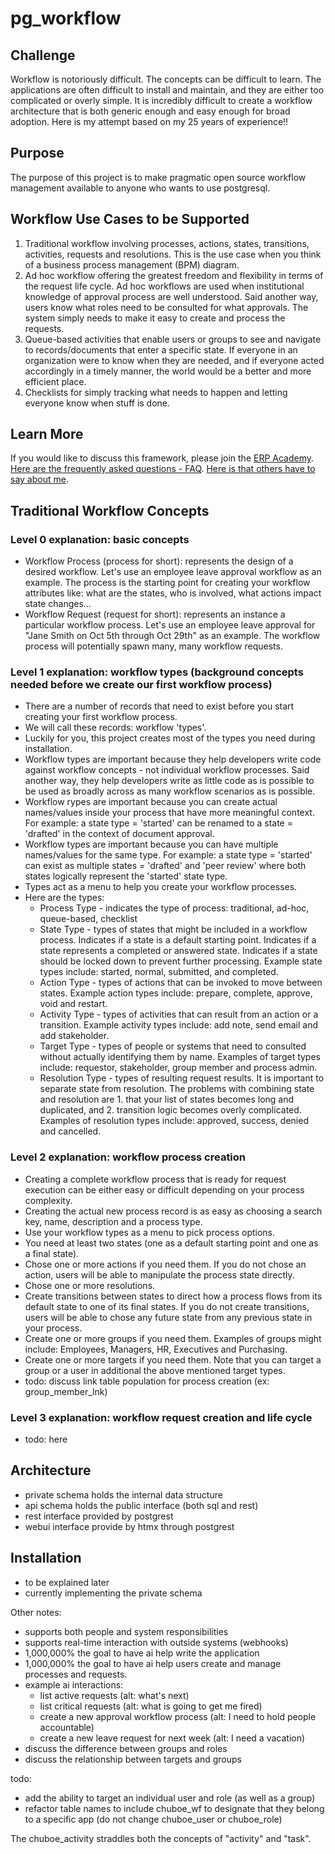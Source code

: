 # pg_workflow

## Challenge
Workflow is notoriously difficult. The concepts can be difficult to learn. The applications are often difficult to install and maintain, and they are either too complicated or overly simple. It is incredibly difficult to create a workflow architecture that is both generic enough and easy enough for broad adoption. Here is my attempt based on my 25 years of experience!!

## Purpose
The purpose of this project is to make pragmatic open source workflow management available to anyone who wants to use postgresql.

## Workflow Use Cases to be Supported
1. Traditional workflow involving processes, actions, states, transitions, activities, requests and resolutions. This is the use case when you think of a business process management (BPM) diagram.
1. Ad hoc workflow offering the greatest freedom and flexibility in terms of the request life cycle. Ad hoc workflows are used when institutional knowledge of approval process are well understood. Said another way, users know what roles need to be consulted for what approvals. The system simply needs to make it easy to create and process the requests.
1. Queue-based activities that enable users or groups to see and navigate to records/documents that enter a specific state. If everyone in an organization were to know when they are needed, and if everyone acted accordingly in a timely manner, the world would be a better and more efficient place.
1. Checklists for simply tracking what needs to happen and letting everyone know when stuff is done.

## Learn More
If you would like to discuss this framework, please join the [ERP Academy](https://erp-academy.chuckboecking.com/?page_id=6). [Here are the frequently asked questions -  FAQ](https://erp-academy.chuckboecking.com/?page_id=32). [Here is that others have to say about me](https://erp-academy.chuckboecking.com/?page_id=2696).

## Traditional Workflow Concepts

### Level 0 explanation: basic concepts
- Workflow Process (process for short): represents the design of a desired workflow. Let's use an employee leave approval workflow as an example. The process is the starting point for creating your workflow attributes like: what are the states, who is involved, what actions impact state changes...
- Workflow Request (request for short): represents an instance a particular workflow process. Let's use an employee leave approval for "Jane Smith on Oct 5th through Oct 29th" as an example. The workflow process will potentially spawn many, many workflow requests.

### Level 1 explanation: workflow types (background concepts needed before we create our first workflow process)
- There are a number of records that need to exist before you start creating your first workflow process.
- We will call these records: workflow 'types'.
- Luckily for you, this project creates most of the types you need during installation.
- Workflow types are important because they help developers write code against workflow concepts - not individual workflow processes. Said another way, they help developers write as little code as is possible to be used as broadly across as many workflow scenarios as is possible. 
- Workflow rypes are important because you can create actual names/values inside your process that have more meaningful context. For example: a state type = 'started' can be renamed to a state = 'drafted' in the context of document approval.
- Workflow types are important because you can have multiple names/values for the same type. For example: a state type = 'started' can exist as multiple states = 'drafted' and 'peer review' where both states logically represent the 'started' state type.
- Types act as a menu to help you create your workflow processes.
- Here are the types:
    - Process Type - indicates the type of process: traditional, ad-hoc, queue-based, checklist
    - State Type - types of states that might be included in a workflow process. Indicates if a state is a default starting point. Indicates if a state represents a completed or answered state. Indicates if a state should be locked down to prevent further processing. Example state types include: started, normal, submitted, and completed.
    - Action Type - types of actions that can be invoked to move between states. Example action types include: prepare, complete, approve, void and restart.
    - Activity Type - types of activities that can result from an action or a transition. Example activity types include: add note, send email and add stakeholder.
    - Target Type - types of people or systems that need to consulted without actually identifying them by name. Examples of target types include: requestor, stakeholder, group member and process admin.
    - Resolution Type - types of resulting request results. It is important to separate state from resolution. The problems with combining state and resolution are 1. that your list of states becomes long and duplicated, and 2. transition logic becomes overly complicated. Examples of resolution types include: approved, success, denied and cancelled.

### Level 2 explanation: workflow process creation
- Creating a complete workflow process that is ready for request execution can be either easy or difficult depending on your process complexity.
- Creating the actual new process record is as easy as choosing a search key, name, description and a process type.
- Use your workflow types as a menu to pick process options.
- You need at least two states (one as a default starting point and one as a final state).
- Chose one or more actions if you need them. If you do not chose an action, users will be able to manipulate the process state directly.
- Chose one or more resolutions.
- Create transitions between states to direct how a process flows from its default state to one of its final states. If you do not create transitions, users will be able to chose any future state from any previous state in your process.
- Create one or more groups if you need them. Examples of groups might include: Employees, Managers, HR, Executives and Purchasing.
- Create one or more targets if you need them. Note that you can target a group or a user in additional the above mentioned target types.
- todo: discuss link table population for process creation (ex: group_member_lnk)

### Level 3 explanation: workflow request creation and life cycle
- todo: here

## Architecture
- private schema holds the internal data structure
- api schema holds the public interface (both sql and rest)
- rest interface provided by postgrest
- webui interface provide by htmx through postgrest

## Installation
- to be explained later
- currently implementing the private schema

Other notes:
- supports both people and system responsibilities
- supports real-time interaction with outside systems (webhooks)
- 1,000,000% the goal to have ai help write the application
- 1,000,000% the goal to have ai help users create and manage processes and requests. 
- example ai interactions: 
    - list active requests (alt: what's next)
    - list critical requests (alt: what is going to get me fired)
    - create a new approval workflow process (alt: I need to hold people accountable)
    - create a new leave request for next week (alt: I need a vacation)
- discuss the difference between groups and roles
- discuss the relationship between targets and groups

todo:
- add the ability to target an individual user and role (as well as a group)
- refactor table names to include chuboe_wf to designate that they belong to a specific app (do not change chuboe_user or chuboe_role)

The chuboe_activity straddles both the concepts of "activity" and "task".
